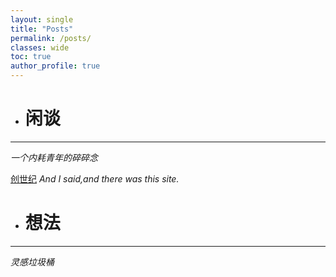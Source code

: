 ```yaml
---
layout: single
title: "Posts"
permalink: /posts/
classes: wide
toc: true
author_profile: true
---
```


- # 闲谈

***
  *一个内耗青年的碎碎念*

[创世纪](/posts/Genesis)    *And I said,and there was this site.*

- # 想法
***
   *灵感垃圾桶*
